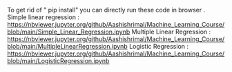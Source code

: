 To get rid of " pip install"
you can directly run these code in browser .
Simple linear regression : https://nbviewer.jupyter.org/github/Aashishrimal/Machine_Learning_Course/blob/main/Simple_Linear_Regression.ipynb
Multiple Linear Regression : https://nbviewer.jupyter.org/github/Aashishrimal/Machine_Learning_Course/blob/main/MultipleLinearRegression.ipynb
Logistic Regression : https://nbviewer.jupyter.org/github/Aashishrimal/Machine_Learning_Course/blob/main/LogisticRegression.ipynb

